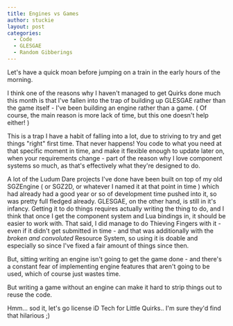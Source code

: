```yaml
---
title: Engines vs Games
author: stuckie
layout: post
categories:
  - Code
  - GLESGAE
  - Random Gibberings
---
```

Let's have a quick moan before jumping on a train in the early hours of the morning.

I think one of the reasons why I haven't managed to get Quirks done much this month is that I've fallen into the trap of building up GLESGAE rather than the game itself - I've been building an engine rather than a game. ( Of course, the main reason is more lack of time, but this one doesn't help either! )

This is a trap I have a habit of falling into a lot, due to striving to try and get things "right" first time. That never happens! You code to what you need at that specific moment in time, and make it flexible enough to update later on, when your requirements change - part of the reason why I love component systems so much, as that's effectively what they're designed to do.

A lot of the Ludum Dare projects I've done have been built on top of my old SGZEngine ( or SGZ2D, or whatever I named it at that point in time ) which had already had a good year or so of development time pushed into it, so was pretty full fledged already. GLESGAE, on the other hand, is still in it's infancy. Getting it to do things requires actually writing the thing to do, and I think that once I get the component system and Lua bindings in, it should be easier to work with. That said, I did manage to do Thieving Fingers with it - even if it didn't get submitted in time - and that was additionally with the *broken and convoluted* Resource System, so using it is doable and especially so since I've fixed a fair amount of things since then.

But, sitting writing an engine isn't going to get the game done - and there's a constant fear of implementing engine features that aren't going to be used, which of course just wastes time.

But writing a game without an engine can make it hard to strip things out to reuse the code.

Hmm... sod it, let's go license iD Tech for Little Quirks.. I'm sure they'd find that hilarious ;)